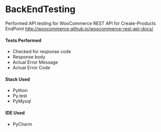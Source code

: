 # BackEndTesting
Performed API testing for WooCommerce REST API for Create-Products EndPoint
http://woocommerce.github.io/woocommerce-rest-api-docs/


#### Tests Performed
- Checked for response code
- Response body 
- Actual Error Message
- Actual Error Code

#### Stack Used
- Python
- Py.test
- PyMysql



#### IDE Used
- PyCharm


